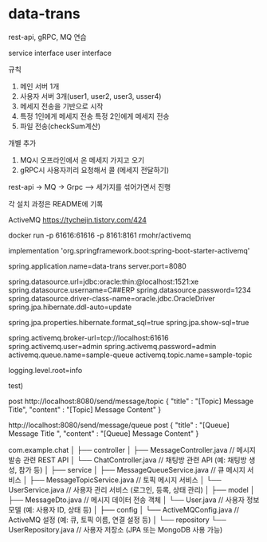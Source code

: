 # data-trans

rest-api, gRPC, MQ 연습

service interface
user interface

규칙
1. 메인 서버 1개
2. 사용자 서버 3개(user1, user2, user3, usser4)
3. 메세지 전송을 기반으로 시작
4. 특정 1인에게 메세지 전송
   특정 2인에게 메세지 전송
5. 파일 전송(checkSum계산)

개별 추가
1. MQ시 오프라인에서 온 메세지 가지고 오기 
2. gRPC시 사용자끼리 요청해서 콜 (메세지 전달하기)

rest-api -> MQ -> Grpc --> 세가지를 섞어가면서 진행 

각 설치 과정은 README에 기록

ActiveMQ
https://tychejin.tistory.com/424

docker run -p 61616:61616 -p 8161:8161 rmohr/activemq

implementation 'org.springframework.boot:spring-boot-starter-activemq'

spring.application.name=data-trans
server.port=8080

spring.datasource.url=jdbc:oracle:thin:@localhost:1521:xe
spring.datasource.username=C##ERP
spring.datasource.password=1234
spring.datasource.driver-class-name=oracle.jdbc.OracleDriver
spring.jpa.hibernate.ddl-auto=update

spring.jpa.properties.hibernate.format_sql=true
spring.jpa.show-sql=true

spring.activemq.broker-url=tcp://localhost:61616
spring.activemq.user=admin
spring.activemq.password=admin
activemq.queue.name=sample-queue
activemq.topic.name=sample-topic

logging.level.root=info

test) 

post
http://localhost:8080/send/message/topic 
{
  "title" : "[Topic] Message Title",
  "content" : "[Topic] Message Content"
}

http://localhost:8080/send/message/queue
post
{
    "title" : "[Queue] Message Title ",
    "content" : "[Queue] Message Content"
}

com.example.chat
│
├── controller
│   ├── MessageController.java  // 메시지 발송 관련 REST API
│   └── ChatController.java    // 채팅방 관련 API (예: 채팅방 생성, 참가 등)
│
├── service
│   ├── MessageQueueService.java  // 큐 메시지 서비스
│   ├── MessageTopicService.java  // 토픽 메시지 서비스
│   └── UserService.java          // 사용자 관리 서비스 (로그인, 등록, 상태 관리)
│
├── model
│   ├── MessageDto.java          // 메시지 데이터 전송 객체
│   └── User.java                // 사용자 정보 모델 (예: 사용자 ID, 상태 등)
│
├── config
│   └── ActiveMQConfig.java      // ActiveMQ 설정 (예: 큐, 토픽 이름, 연결 설정 등)
│
└── repository
    └── UserRepository.java      // 사용자 저장소 (JPA 또는 MongoDB 사용 가능)
